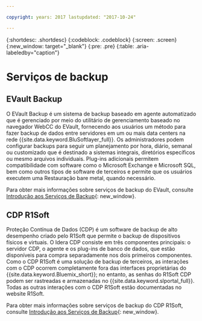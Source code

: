 ```yaml
---

copyright: years: 2017 lastupdated: "2017-10-24"

---
```

{:shortdesc: .shortdesc}
{:codeblock: .codeblock}
{:screen: .screen}
{:new_window: target="_blank"}
{:pre: .pre}
{:table: .aria-labeledby="caption"}

# Serviços de backup

## EVault Backup

O EVault Backup é um sistema de backup baseado em agente automatizado que é gerenciado por meio do utilitário de gerenciamento baseado no navegador WebCC do EVault, fornecendo aos usuários um método para fazer backup de dados entre servidores em um ou mais data centers na rede {{site.data.keyword.BluSoftlayer_full}}. Os administradores podem configurar backups para seguir um planejamento por hora, diário, semanal ou customizado que é destinado a sistemas integrais, diretórios específicos ou mesmo arquivos individuais.  Plug-ins adicionais permitem compatibilidade com software como o Microsoft Exchange e Microsoft SQL, bem como outros tipos de software de terceiros e permite que os usuários executem uma Restauração bare metal, quando necessário.

Para obter mais informações sobre serviços de backup do EVault, consulte [Introdução aos Serviços de Backup](../infrastructure/Backup/index.html){: new_window}.

## CDP R1Soft

Proteção Contínua de Dados (CDP) é um software de backup de alto desempenho criado pelo R1Soft que permite o backup de dispositivos físicos e virtuais. O Idera CDP consiste em três componentes principais: o servidor CDP, o agente e os plug-ins de banco de dados, que estão disponíveis para compra separadamente nos dois primeiros componentes. Como o CDP R1Soft é uma solução de backup de terceiros, as interações com o CDP ocorrem completamente fora das interfaces proprietárias do {{site.data.keyword.Bluemix_short}}; no entanto, as senhas do R1Soft CDP podem ser rastreadas e armazenadas no {{site.data.keyword.slportal_full}}. Todas as outras interações com o CDP R1Soft estão documentadas no website R1Soft.

Para obter mais informações sobre serviços de backup do CDP R1Soft, consulte [Introdução aos Serviços de Backup](../infrastructure/Backup/index.html){: new_window}.
